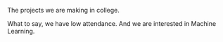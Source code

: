 The projects we are making in college.

What to say, we have low attendance. And we are interested in Machine Learning.
